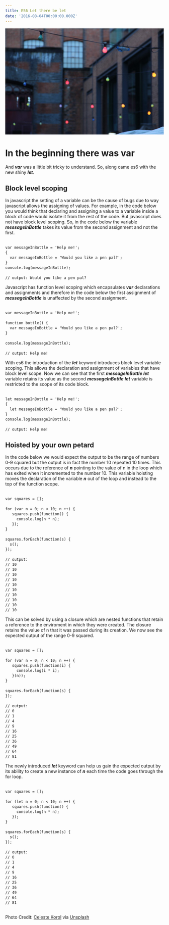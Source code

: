 ```yaml
---
title: ES6 Let there be let
date: '2016-08-04T00:00:00.000Z'
---
```


![alt text ](/images/let-there-be-light.jpg "ES6 Let there be let")

# In the beginning there was var 

And ***var*** was a little bit tricky to understand. So, along came es6 with the new 
shiny ***let***.

## Block level scoping

In javascript the setting of a variable can be the cause of bugs due to way javascript allows 
the assigning of values. For example, in the code below you would think that declaring and 
assigning a value to a variable inside a block of code would isolate it from the rest of the 
code. But javascript does not have block level scoping. So, in the code below the variable 
***messageInBottle*** takes its value from the second assignment and not the first.

```

var messageInBottle = 'Help me!';
{
  var messageInBottle = 'Would you like a pen pal?'; 
}
console.log(messageInBottle);

// output: Would you like a pen pal?

```


Javascript has function level scoping which encapsulates ***var*** declarations and assignments 
and therefore in the code below the first assignment of ***messageInBottle*** is unaffected by the 
second assignment.

```

var messageInBottle = 'Help me!';

function bottle() {
  var messageInBottle = 'Would you like a pen pal?'; 
}

console.log(messageInBottle);

// output: Help me!

```

With es6 the introduction of the ***let*** keyword introduces block level variable scoping. This 
allows the declaration and assignment of variables that have block level scope. Now we can 
see that the first ***messageInBottle*** ***let*** variable retains its value as the second 
***messageInBottle*** ***let*** variable is restricted to the scope of its code block. 


```

let messageInBottle = 'Help me!';
{
  let messageInBottle = 'Would you like a pen pal?'; 
}
console.log(messageInBottle);

// output: Help me!

```


## Hoisted by your own petard

In the code below we would expect the output to be the range of numbers 0-9 squared but 
the output is in fact the number 10 repeated 10 times. This occurs due to the reference 
of ***n*** pointing to the value of n in the loop which has exited when it incremented to 
the number 10. This variable hoisting moves the declaration of the variable ***n*** out 
of the loop and instead to the top of the function scope.


```

var squares = [];

for (var n = 0; n < 10; n ++) {
   squares.push(function() {
     console.log(n * n);
   });
}

squares.forEach(function(s) { 
  s();
});

// output:
// 10
// 10
// 10
// 10
// 10
// 10
// 10
// 10
// 10
// 10

```


This can be solved by using a closure which are nested functions that retain a reference to 
the enviroment in which they were created. The closure retains the value of n that it was 
passed during its creation. We now see the expected output of the range 0-9 squared.

```

var squares = [];

for (var n = 0; n < 10; n ++) {
   squares.push(function(i) {
     console.log(i * i);
   }(n));
}

squares.forEach(function(s) {
});

// output:
// 0
// 1
// 4
// 9
// 16
// 25
// 36
// 49
// 64
// 81

```


The newly introduced ***let*** keyword can help us gain the expected output by its ability 
to create a new instance of ***n*** each time the code goes through the for loop.


```

var squares = [];

for (let n = 0; n < 10; n ++) {
   squares.push(function() {
     console.log(n * n);
   });
}

squares.forEach(function(s) {
  s();
});

// output:
// 0
// 1
// 4
// 9
// 16
// 25
// 36
// 49
// 64
// 81


```


Photo Credit: <a href="https://unsplash.com/@celestekorol">Celeste Korol</a> via <a href="https://unsplash.com/">Unsplash</a>

